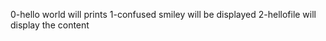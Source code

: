 0-hello world will prints
1-confused smiley will be displayed 
2-hellofile will display the content 


